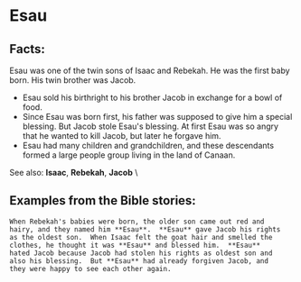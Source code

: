 Esau
====

Facts:
------

Esau was one of the twin sons of Isaac and Rebekah. He was the first
baby born. His twin brother was Jacob.

-   Esau sold his birthright to his brother Jacob in exchange for a bowl
    of food.
-   Since Esau was born first, his father was supposed to give him a
    special blessing. But Jacob stole Esau's blessing. At first Esau
    was so angry that he wanted to kill Jacob, but later he forgave him.
-   Esau had many children and grandchildren, and these descendants
    formed a large people group living in the land of Canaan.

See also: **Isaac**, **Rebekah**, **Jacob** \

Examples from the Bible stories:
--------------------------------

    When Rebekah's babies were born, the older son came out red and
    hairy, and they named him **Esau**.  **Esau** gave Jacob his rights
    as the oldest son.  When Isaac felt the goat hair and smelled the
    clothes, he thought it was **Esau** and blessed him.  **Esau**
    hated Jacob because Jacob had stolen his rights as oldest son and
    also his blessing.  But **Esau** had already forgiven Jacob, and
    they were happy to see each other again.
